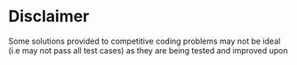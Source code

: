 # Disclaimer
Some solutions provided to competitive coding problems may not be ideal (i.e may not pass all test cases) as they are being tested and improved upon
